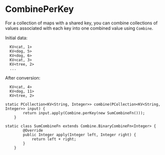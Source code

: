 <!--
Licensed under the Apache License, Version 2.0 (the "License");
you may not use this file except in compliance with the License.
You may obtain a copy of the License at

http://www.apache.org/licenses/LICENSE-2.0

Unless required by applicable law or agreed to in writing, software
distributed under the License is distributed on an "AS IS" BASIS,
WITHOUT WARRANTIES OR CONDITIONS OF ANY KIND, either express or implied.
See the License for the specific language governing permissions and
limitations under the License.
-->

# CombinePerKey

For a collection of maps with a shared key, you can combine collections of values associated with each key into one combined value using `Combine`.

Initial data:
```
  KV<cat, 1>
  KV<dog, 5>
  KV<dog, 6>
  KV<cat, 3>
  KV<tree, 2>
  ...
```

After conversion:
```
  KV<cat, 4>
  KV<dog, 11>
  KV<tree, 2>
```

```
static PCollection<KV<String, Integer>> combine(PCollection<KV<String, Integer>> input) {
        return input.apply(Combine.perKey(new SumCombineFn()));
    }
    
static class SumCombineFn extends Combine.BinaryCombineFn<Integer> {
        @Override
        public Integer apply(Integer left, Integer right) {
            return left + right;
        }
    }
```